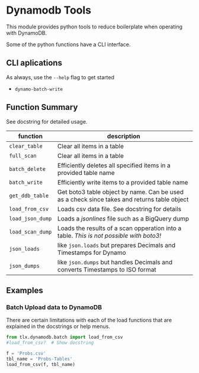 # Dynamodb Tools

This module provides python tools to reduce boilerplate when operating with DynamoDB.

Some of the python functions have a CLI interface.

## CLI aplications
As always, use the `--help` flag to get started

- `dynamo-batch-write`

## Function Summary

See docstring for detailed usage.

| function | description |
|---| --- |
| `clear_table` | Clear all items in a table |
| `full_scan` | Clear all items in a table |
| `batch_delete` | Efficiently deletes all specified items in a provided table name |
| `batch_write` | Efficiently write items to a provided table name |
| `get_ddb_table` | Get boto3 table object by name. Can be used as a check since takes and returns table object |
| `load_from_csv` | Loads csv data file.  See docstring for details |
| `load_json_dump` | Loads a _jsonlines_ file such as a BigQuery dump |
| `load_scan_dump` | Loads the results of a scan opperation into a table. *This is not possible with boto3!* |
| `json_loads` | like `json.loads` but prepares Decimals and Timestamps for Dynamo |
| `json_dumps` | like `json.dumps` but handles Decimals and converts Timestamps to ISO format |


## Examples

### Batch Upload data to DynamoDB

There are certain limitations with each of the load functions that are explained in the docstrings or help menus.

```python
from tlx.dynamodb.batch import load_from_csv
#load_from_csv?  # Show docstring

f = 'Probs.csv'
tbl_name = 'Probs-Tables'
load_from_csv(f, tbl_name)
```

